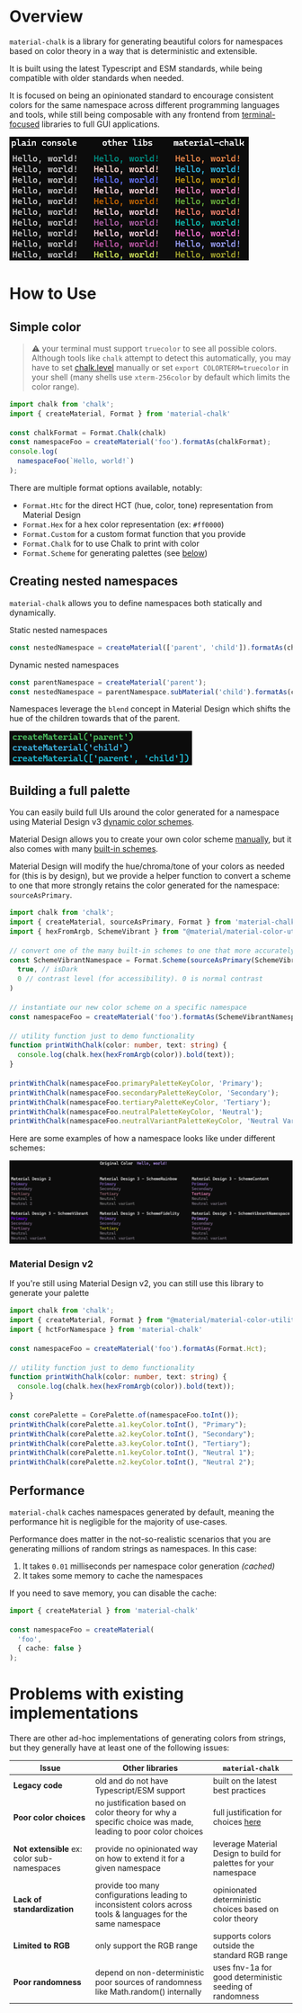 # Overview

`material-chalk` is a library for generating beautiful colors for namespaces based on color theory in a way that is deterministic and extensible.

It is built using the latest Typescript and ESM standards, while being compatible with older standards when needed.

It is focused on being an opinionated standard to encourage consistent colors for the same namespace across different programming languages and tools, while still being composable with any frontend from [terminal-focused](https://www.npmjs.com/package/chalk) libraries to full GUI applications.

![alt text](static/lib-preview.png)

# How to Use

## Simple color

> :warning: your terminal must support `truecolor` to see all possible colors. Although tools like `chalk` attempt to detect this automatically, you may have to set [chalk.level](https://github.com/chalk/chalk?tab=readme-ov-file#chalklevel) manually or set `export COLORTERM=truecolor` in your shell (many shells use `xterm-256color` by default which limits the color range).


```typescript
import chalk from 'chalk';
import { createMaterial, Format } from 'material-chalk'

const chalkFormat = Format.Chalk(chalk)
const namespaceFoo = createMaterial('foo').formatAs(chalkFormat);
console.log(
  namespaceFoo(`Hello, world!`)
);
```

There are multiple format options available, notably:
- `Format.Htc` for the direct HCT (hue, color, tone) representation from Material Design
- `Format.Hex` for a hex color representation (ex: `#ff0000`)
- `Format.Custom` for a custom format function that you provide
- `Format.Chalk` for to use Chalk to print with color
- `Format.Scheme` for generating palettes (see [below](#building-a-full-palette))

## Creating nested namespaces

`material-chalk` allows you to define namespaces both statically and dynamically.

Static nested namespaces
```typescript
const nestedNamespace = createMaterial(['parent', 'child']).formatAs(chalkFormat);
```
Dynamic nested namespaces
```typescript
const parentNamespace = createMaterial('parent');
const nestedNamespace = parentNamespace.subMaterial('child').formatAs(chalkFormat);
```

Namespaces leverage the `blend` concept in Material Design which shifts the hue of the children towards that of the parent.

![alt text](static/blend-example.png)

## Building a full palette

You can easily build full UIs around the color generated for a namespace using Material Design v3 [dynamic color schemes](https://m3.material.io/styles/color/choosing-a-scheme).

Material Design allows you to create your own color scheme [manually](https://github.com/material-foundation/material-color-utilities/blob/main/dev_guide/creating_color_scheme.md#typescript-1), but it also comes with many [built-in schemes](https://github.com/material-foundation/material-color-utilities/tree/main/typescript/scheme).

Material Design will modify the hue/chroma/tone of your colors as needed for (this is by design), but we provide a helper function to convert a scheme to one that more strongly retains the color generated for the namespace: `sourceAsPrimary`.

```typescript
import chalk from 'chalk';
import { createMaterial, sourceAsPrimary, Format } from 'material-chalk'
import { hexFromArgb, SchemeVibrant } from "@material/material-color-utilities";

// convert one of the many built-in schemes to one that more accurately uses the namespace's color
const SchemeVibrantNamespace = Format.Scheme(sourceAsPrimary(SchemeVibrant))(
  true, // isDark
  0 // contrast level (for accessibility). 0 is normal contrast
)

// instantiate our new color scheme on a specific namespace
const namespaceFoo = createMaterial('foo').formatAs(SchemeVibrantNamespace);

// utility function just to demo functionality
function printWithChalk(color: number, text: string) {
  console.log(chalk.hex(hexFromArgb(color)).bold(text));
}

printWithChalk(namespaceFoo.primaryPaletteKeyColor, 'Primary');
printWithChalk(namespaceFoo.secondaryPaletteKeyColor, 'Secondary');
printWithChalk(namespaceFoo.tertiaryPaletteKeyColor, 'Tertiary');
printWithChalk(namespaceFoo.neutralPaletteKeyColor, 'Neutral');
printWithChalk(namespaceFoo.neutralVariantPaletteKeyColor, 'Neutral Variant');
```

Here are some examples of how a namespace looks like under different schemes:

![alt text](static/scheme-preview.png)

### Material Design v2

If you're still using Material Design v2, you can still use this library to generate your palette

```typescript
import chalk from 'chalk';
import { createMaterial, Format } from "@material/material-color-utilities";
import { hctForNamespace } from 'material-chalk'

const namespaceFoo = createMaterial('foo').formatAs(Format.Hct);

// utility function just to demo functionality
function printWithChalk(color: number, text: string) {
  console.log(chalk.hex(hexFromArgb(color)).bold(text));
}

const corePalette = CorePalette.of(namespaceFoo.toInt());
printWithChalk(corePalette.a1.keyColor.toInt(), "Primary");
printWithChalk(corePalette.a2.keyColor.toInt(), "Secondary");
printWithChalk(corePalette.a3.keyColor.toInt(), "Tertiary");
printWithChalk(corePalette.n1.keyColor.toInt(), "Neutral 1");
printWithChalk(corePalette.n2.keyColor.toInt(), "Neutral 2");
```

## Performance

`material-chalk` caches namespaces generated by default, meaning the performance hit is negligible for the majority of use-cases.

Performance does matter in the not-so-realistic scenarios that you are generating millions of random strings as namespaces. In this case:
1. It takes `0.01` milliseconds per namespace color generation *(cached)*
2. It takes some memory to cache the namespaces

If you need to save memory, you can disable the cache:

```typescript
import { createMaterial } from 'material-chalk'

const namespaceFoo = createMaterial(
  'foo',
  { cache: false }
);
```

# Problems with existing implementations

There are other ad-hoc implementations of generating colors from strings, but they generally have at least one of the following issues:

| Issue                                       | Other libraries                                                                                                | `material-chalk`                                                  |
|---------------------------------------------|----------------------------------------------------------------------------------------------------------------|-------------------------------------------------------------------|
| **Legacy code**                             | old and do not have Typescript/ESM support                                                                     | built on the latest best practices                                |
| **Poor color choices**                      | no justification based on color theory for why a specific choice was made, leading to poor color choices       | full justification for choices [here](./Justifications.md)                       |
| **Not extensible** ex: color sub-namespaces | provide no opinionated way on how to extend it for a given namespace                                           | leverage Material Design to build for palettes for your namespace |
| **Lack of standardization**                 | provide too many configurations leading to inconsistent colors across tools & languages for the same namespace | opinionated deterministic choices based on color theory           |
| **Limited to RGB**                          | only support the RGB range                                                                                     | supports colors outside the standard RGB range                    |
| **Poor randomness**                         | depend on non-deterministic poor sources of randomness like Math.random() internally                           | uses fnv-1a for good deterministic seeding of randomness          |
